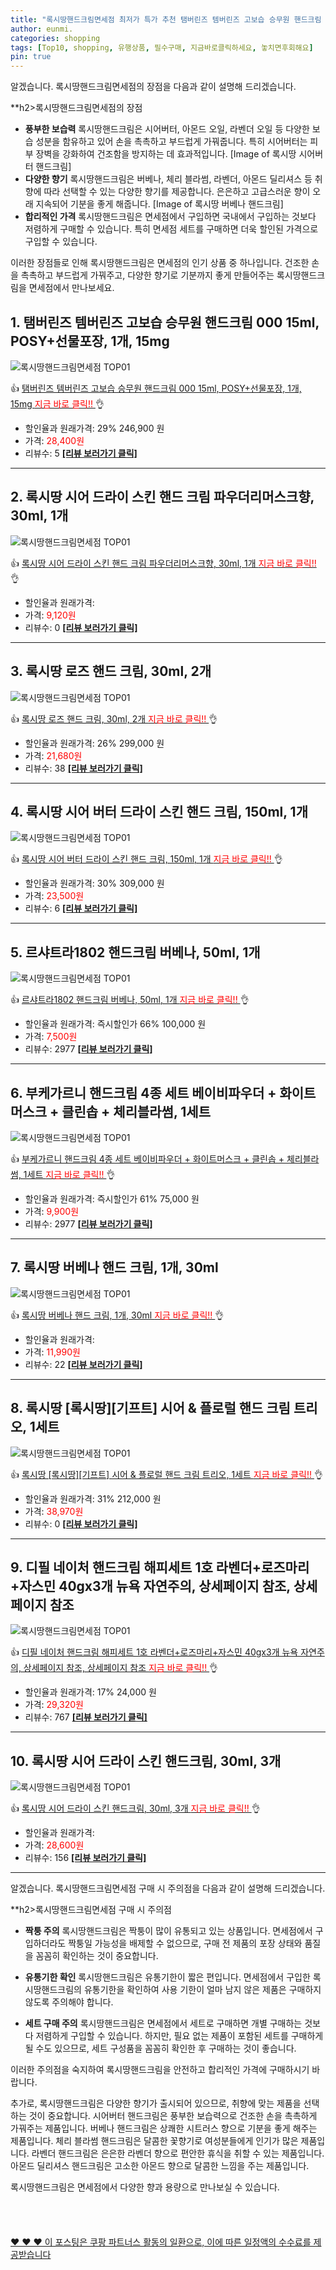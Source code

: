 ```yaml
---
title: "록시땅핸드크림면세점 최저가 특가 추천 탬버린즈 템버린즈 고보습 승무원 핸드크림 000 15ml, POSY+선물포장, 1개, 15mg 비교 장점 구매가이드"
author: eunmi.
categories: shopping
tags: [Top10, shopping, 유행상품, 필수구매, 지금바로클릭하세요, 놓치면후회해요]
pin: true
---
```

알겠습니다. 록시땅핸드크림면세점의 장점을 다음과 같이 설명해 드리겠습니다.

**h2>록시땅핸드크림면세점의 장점</h2>

* **풍부한 보습력**
록시땅핸드크림은 시어버터, 아몬드 오일, 라벤더 오일 등 다양한 보습 성분을 함유하고 있어 손을 촉촉하고 부드럽게 가꿔줍니다. 특히 시어버터는 피부 장벽을 강화하여 건조함을 방지하는 데 효과적입니다.
[Image of 록시땅 시어버터 핸드크림]
* **다양한 향기**
록시땅핸드크림은 버베나, 체리 블라썸, 라벤더, 아몬드 딜리셔스 등 취향에 따라 선택할 수 있는 다양한 향기를 제공합니다. 은은하고 고급스러운 향이 오래 지속되어 기분을 좋게 해줍니다.
[Image of 록시땅 버베나 핸드크림]
* **합리적인 가격**
록시땅핸드크림은 면세점에서 구입하면 국내에서 구입하는 것보다 저렴하게 구매할 수 있습니다. 특히 면세점 세트를 구매하면 더욱 할인된 가격으로 구입할 수 있습니다.

이러한 장점들로 인해 록시땅핸드크림은 면세점의 인기 상품 중 하나입니다. 건조한 손을 촉촉하고 부드럽게 가꿔주고, 다양한 향기로 기분까지 좋게 만들어주는 록시땅핸드크림을 면세점에서 만나보세요.

   

## 1. 탬버린즈 템버린즈 고보습 승무원 핸드크림 000 15ml, POSY+선물포장, 1개, 15mg

![록시땅핸드크림면세점 TOP01](https://thumbnail6.coupangcdn.com/thumbnails/remote/230x230ex/image/vendor_inventory/77ec/7907fc11af6a1b44952133aadac428b00be90aa9d40bffae5f679725decb.JPG)


👍 [탬버린즈 템버린즈 고보습 승무원 핸드크림 000 15ml, POSY+선물포장, 1개, 15mg <font color=red> 지금 바로 클릭!! </font> ](https://link.coupang.com/re/AFFSDP?lptag=AF3617701&subid=GithubCoopas&pageKey=7447044304&traceid=V0-153&itemId=19378627162&vendorItemId=86491233138) 👌 


- 할인율과 원래가격: 29%  246,900   원
- 가격: <span style='color:red'>28,400원</span>
- 리뷰수: 5  [**[리뷰 보러가기 클릭]**](https://link.coupang.com/re/AFFSDP?lptag=AF3617701&subid=GithubCoopas&pageKey=7447044304&traceid=V0-153&itemId=19378627162&vendorItemId=86491233138)

---


   

## 2. 록시땅 시어 드라이 스킨 핸드 크림 파우더리머스크향, 30ml, 1개

![록시땅핸드크림면세점 TOP01](https://thumbnail10.coupangcdn.com/thumbnails/remote/230x230ex/image/rs_quotation_api/yxymjga9/7f06e7aa27a44bc295de37d225f4df9a.jpg)


👍 [록시땅 시어 드라이 스킨 핸드 크림 파우더리머스크향, 30ml, 1개 <font color=red> 지금 바로 클릭!! </font> ](https://link.coupang.com/re/AFFSDP?lptag=AF3617701&subid=GithubCoopas&pageKey=6550070267&traceid=V0-153&itemId=14619055852&vendorItemId=81860728765) 👌 


- 할인율과 원래가격: 
- 가격: <span style='color:red'>9,120원</span>
- 리뷰수: 0  [**[리뷰 보러가기 클릭]**](https://link.coupang.com/re/AFFSDP?lptag=AF3617701&subid=GithubCoopas&pageKey=6550070267&traceid=V0-153&itemId=14619055852&vendorItemId=81860728765)

---


   

## 3. 록시땅 로즈 핸드 크림, 30ml, 2개

![록시땅핸드크림면세점 TOP01](https://thumbnail6.coupangcdn.com/thumbnails/remote/230x230ex/image/retail/images/9ea87f47-623c-4251-8385-a56571d1c72e2372029288668830041.png)


👍 [록시땅 로즈 핸드 크림, 30ml, 2개 <font color=red> 지금 바로 클릭!! </font> ](https://link.coupang.com/re/AFFSDP?lptag=AF3617701&subid=GithubCoopas&pageKey=6610928874&traceid=V0-153&itemId=18011385014&vendorItemId=85166960326) 👌 


- 할인율과 원래가격: 26%  299,000   원
- 가격: <span style='color:red'>21,680원</span>
- 리뷰수: 38  [**[리뷰 보러가기 클릭]**](https://link.coupang.com/re/AFFSDP?lptag=AF3617701&subid=GithubCoopas&pageKey=6610928874&traceid=V0-153&itemId=18011385014&vendorItemId=85166960326)

---


   

## 4. 록시땅 시어 버터 드라이 스킨 핸드 크림, 150ml, 1개

![록시땅핸드크림면세점 TOP01](https://thumbnail9.coupangcdn.com/thumbnails/remote/230x230ex/image/retail/images/2699440132832552-4f392496-ffac-4fd0-8a37-75dc3e521fa4.jpg)


👍 [록시땅 시어 버터 드라이 스킨 핸드 크림, 150ml, 1개 <font color=red> 지금 바로 클릭!! </font> ](https://link.coupang.com/re/AFFSDP?lptag=AF3617701&subid=GithubCoopas&pageKey=6550070267&traceid=V0-153&itemId=17207508813&vendorItemId=82029477021) 👌 


- 할인율과 원래가격: 30%  309,000   원
- 가격: <span style='color:red'>23,500원</span>
- 리뷰수: 6  [**[리뷰 보러가기 클릭]**](https://link.coupang.com/re/AFFSDP?lptag=AF3617701&subid=GithubCoopas&pageKey=6550070267&traceid=V0-153&itemId=17207508813&vendorItemId=82029477021)

---


   

## 5. 르샤트라1802 핸드크림 버베나, 50ml, 1개

![록시땅핸드크림면세점 TOP01](https://thumbnail6.coupangcdn.com/thumbnails/remote/230x230ex/image/retail/images/2020/02/07/18/8/c7b2fdab-36f7-4c29-ae70-fbc4946d3b4a.jpg)


👍 [르샤트라1802 핸드크림 버베나, 50ml, 1개 <font color=red> 지금 바로 클릭!! </font> ](https://link.coupang.com/re/AFFSDP?lptag=AF3617701&subid=GithubCoopas&pageKey=1255084071&traceid=V0-153&itemId=2255304843&vendorItemId=70252640065) 👌 


- 할인율과 원래가격: 즉시할인가 66%  100,000   원
- 가격: <span style='color:red'>7,500원</span>
- 리뷰수: 2977  [**[리뷰 보러가기 클릭]**](https://link.coupang.com/re/AFFSDP?lptag=AF3617701&subid=GithubCoopas&pageKey=1255084071&traceid=V0-153&itemId=2255304843&vendorItemId=70252640065)

---


   

## 6. 부케가르니 핸드크림 4종 세트 베이비파우더 + 화이트머스크 + 클린솝 + 체리블라썸, 1세트

![록시땅핸드크림면세점 TOP01](https://thumbnail7.coupangcdn.com/thumbnails/remote/230x230ex/image/retail/images/8244078274588425-765d0e34-a404-41b4-839c-88c791e8ff12.jpg)


👍 [부케가르니 핸드크림 4종 세트 베이비파우더 + 화이트머스크 + 클린솝 + 체리블라썸, 1세트 <font color=red> 지금 바로 클릭!! </font> ](https://link.coupang.com/re/AFFSDP?lptag=AF3617701&subid=GithubCoopas&pageKey=160542625&traceid=V0-153&itemId=460976029&vendorItemId=4145375047) 👌 


- 할인율과 원래가격: 즉시할인가 61%  75,000   원
- 가격: <span style='color:red'>9,900원</span>
- 리뷰수: 2977  [**[리뷰 보러가기 클릭]**](https://link.coupang.com/re/AFFSDP?lptag=AF3617701&subid=GithubCoopas&pageKey=160542625&traceid=V0-153&itemId=460976029&vendorItemId=4145375047)

---


   

## 7. 록시땅 버베나 핸드 크림, 1개, 30ml

![록시땅핸드크림면세점 TOP01](https://thumbnail10.coupangcdn.com/thumbnails/remote/230x230ex/image/retail/images/1214203178693004-f2d49376-a9d4-43a1-aa72-a84c0383e186.jpg)


👍 [록시땅 버베나 핸드 크림, 1개, 30ml <font color=red> 지금 바로 클릭!! </font> ](https://link.coupang.com/re/AFFSDP?lptag=AF3617701&subid=GithubCoopas&pageKey=6763183926&traceid=V0-153&itemId=6031464699&vendorItemId=3000038498) 👌 


- 할인율과 원래가격: 
- 가격: <span style='color:red'>11,990원</span>
- 리뷰수: 22  [**[리뷰 보러가기 클릭]**](https://link.coupang.com/re/AFFSDP?lptag=AF3617701&subid=GithubCoopas&pageKey=6763183926&traceid=V0-153&itemId=6031464699&vendorItemId=3000038498)

---


   

## 8. 록시땅 [록시땅][기프트] 시어 & 플로럴 핸드 크림 트리오, 1세트

![록시땅핸드크림면세점 TOP01](https://thumbnail8.coupangcdn.com/thumbnails/remote/230x230ex/image/vendor_inventory/9a77/766054a5ad9bba4e26abf1f5f294edf503f2cfcba9917c7851fb7222c5b9.jpg)


👍 [록시땅 [록시땅][기프트] 시어 & 플로럴 핸드 크림 트리오, 1세트 <font color=red> 지금 바로 클릭!! </font> ](https://link.coupang.com/re/AFFSDP?lptag=AF3617701&subid=GithubCoopas&pageKey=7039080681&traceid=V0-153&itemId=17401543223&vendorItemId=84570976613) 👌 


- 할인율과 원래가격: 31%  212,000   원
- 가격: <span style='color:red'>38,970원</span>
- 리뷰수: 0  [**[리뷰 보러가기 클릭]**](https://link.coupang.com/re/AFFSDP?lptag=AF3617701&subid=GithubCoopas&pageKey=7039080681&traceid=V0-153&itemId=17401543223&vendorItemId=84570976613)

---


   

## 9. 디필 네이처 핸드크림 해피세트 1호 라벤더+로즈마리+자스민 40gx3개 뉴욕 자연주의, 상세페이지 참조, 상세페이지 참조

![록시땅핸드크림면세점 TOP01](https://thumbnail9.coupangcdn.com/thumbnails/remote/230x230ex/image/vendor_inventory/0bd6/a0c1a322b9e8bad3f8919ed37bc44b94647b6342b73076e0d5ffca402e34.png)


👍 [디필 네이처 핸드크림 해피세트 1호 라벤더+로즈마리+자스민 40gx3개 뉴욕 자연주의, 상세페이지 참조, 상세페이지 참조 <font color=red> 지금 바로 클릭!! </font> ](https://link.coupang.com/re/AFFSDP?lptag=AF3617701&subid=GithubCoopas&pageKey=7164073394&traceid=V0-153&itemId=18035176726&vendorItemId=85435507702) 👌 


- 할인율과 원래가격: 17%  24,000   원
- 가격: <span style='color:red'>29,320원</span>
- 리뷰수: 767  [**[리뷰 보러가기 클릭]**](https://link.coupang.com/re/AFFSDP?lptag=AF3617701&subid=GithubCoopas&pageKey=7164073394&traceid=V0-153&itemId=18035176726&vendorItemId=85435507702)

---


   

## 10. 록시땅 시어 드라이 스킨 핸드크림, 30ml, 3개

![록시땅핸드크림면세점 TOP01](https://thumbnail7.coupangcdn.com/thumbnails/remote/230x230ex/image/vendor_inventory/a8be/0adfcb9e52a319122a27c5d0220e645bcfaae6de21ece209b2455a74c87b.png)


👍 [록시땅 시어 드라이 스킨 핸드크림, 30ml, 3개 <font color=red> 지금 바로 클릭!! </font> ](https://link.coupang.com/re/AFFSDP?lptag=AF3617701&subid=GithubCoopas&pageKey=6763183891&traceid=V0-153&itemId=15596616557&vendorItemId=87306928422) 👌 


- 할인율과 원래가격: 
- 가격: <span style='color:red'>28,600원</span>
- 리뷰수: 156  [**[리뷰 보러가기 클릭]**](https://link.coupang.com/re/AFFSDP?lptag=AF3617701&subid=GithubCoopas&pageKey=6763183891&traceid=V0-153&itemId=15596616557&vendorItemId=87306928422)

---
알겠습니다. 록시땅핸드크림면세점 구매 시 주의점을 다음과 같이 설명해 드리겠습니다.

**h2>록시땅핸드크림면세점 구매 시 주의점</h2>

* **짝퉁 주의**
록시땅핸드크림은 짝퉁이 많이 유통되고 있는 상품입니다. 면세점에서 구입하더라도 짝퉁일 가능성을 배제할 수 없으므로, 구매 전 제품의 포장 상태와 품질을 꼼꼼히 확인하는 것이 중요합니다.

* **유통기한 확인**
록시땅핸드크림은 유통기한이 짧은 편입니다. 면세점에서 구입한 록시땅핸드크림의 유통기한을 확인하여 사용 기한이 얼마 남지 않은 제품은 구매하지 않도록 주의해야 합니다.

* **세트 구매 주의**
록시땅핸드크림은 면세점에서 세트로 구매하면 개별 구매하는 것보다 저렴하게 구입할 수 있습니다. 하지만, 필요 없는 제품이 포함된 세트를 구매하게 될 수도 있으므로, 세트 구성품을 꼼꼼히 확인한 후 구매하는 것이 좋습니다.

이러한 주의점을 숙지하여 록시땅핸드크림을 안전하고 합리적인 가격에 구매하시기 바랍니다.

추가로, 록시땅핸드크림은 다양한 향기가 출시되어 있으므로, 취향에 맞는 제품을 선택하는 것이 중요합니다. 시어버터 핸드크림은 풍부한 보습력으로 건조한 손을 촉촉하게 가꿔주는 제품입니다. 버베나 핸드크림은 상쾌한 시트러스 향으로 기분을 좋게 해주는 제품입니다. 체리 블라썸 핸드크림은 달콤한 꽃향기로 여성분들에게 인기가 많은 제품입니다. 라벤더 핸드크림은 은은한 라벤더 향으로 편안한 휴식을 취할 수 있는 제품입니다. 아몬드 딜리셔스 핸드크림은 고소한 아몬드 향으로 달콤한 느낌을 주는 제품입니다.

록시땅핸드크림은 면세점에서 다양한 향과 용량으로 만나보실 수 있습니다.<br><br><br><br><br> [ ❤ ❤ ❤ 이 포스팅은 쿠팡 파트너스 활동의 일환으로, 이에 따른 일정액의 수수료를 제공받습니다](https://link.coupang.com/a/bcEFyh)